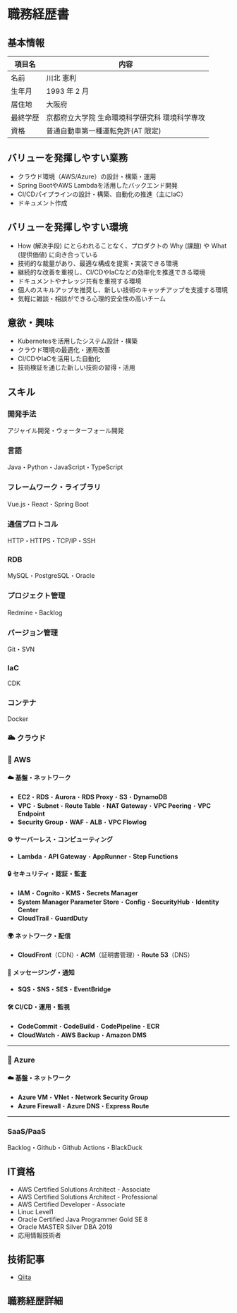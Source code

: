 # 職務経歴書

## 基本情報

| 項目名   | 内容                              |
| -------- | --------------------------------- |
| 名前     | 川北 憲利                           |
| 生年月   | 1993 年 2 月                      |
| 居住地   | 大阪府                            |
| 最終学歴 | 京都府立大学院 生命環境科学研究科 環境科学専攻    |
| 資格     | 普通自動車第一種運転免許(AT 限定) |

## バリューを発揮しやすい業務

- クラウド環境（AWS/Azure）の設計・構築・運用
- Spring BootやAWS Lambdaを活用したバックエンド開発
- CI/CDパイプラインの設計・構築、自動化の推進（主にIaC）
- ドキュメント作成

## バリューを発揮しやすい環境

- How (解決手段) にとらわれることなく、プロダクトの Why (課題) や What (提供価値) に向き合っている
- 技術的な裁量があり、最適な構成を提案・実装できる環境
- 継続的な改善を重視し、CI/CDやIaCなどの効率化を推進できる環境
- ドキュメントやナレッジ共有を重視する環境
- 個人のスキルアップを推奨し、新しい技術のキャッチアップを支援する環境
- 気軽に雑談・相談ができる心理的安全性の高いチーム

## 意欲・興味

- Kubernetesを活用したシステム設計・構築
- クラウド環境の最適化・運用改善
- CI/CDやIaCを活用した自動化
- 技術検証を通じた新しい技術の習得・活用

## スキル

### 開発手法
アジャイル開発・ウォーターフォール開発

### 言語
Java・Python・JavaScript・TypeScript

### フレームワーク・ライブラリ
Vue.js・React・Spring Boot

### 通信プロトコル
HTTP・HTTPS・TCP/IP・SSH

### RDB
MySQL・PostgreSQL・Oracle

### プロジェクト管理
Redmine・Backlog

### バージョン管理
Git・SVN

### IaC
CDK

### コンテナ
Docker

### 🌥️ クラウド

### 🚀 AWS  

#### ☁️ 基盤・ネットワーク  
- **EC2**・**RDS**・**Aurora**・**RDS Proxy**・**S3**・**DynamoDB**  
- **VPC**・**Subnet**・**Route Table**・**NAT Gateway**・**VPC Peering**・**VPC Endpoint**  
- **Security Group**・**WAF**・**ALB**・**VPC Flowlog**

#### ⚙️ サーバーレス・コンピューティング  
- **Lambda**・**API Gateway**・**AppRunner**・**Step Functions**

#### 🔒 セキュリティ・認証・監査  
- **IAM**・**Cognito**・**KMS**・**Secrets Manager**  
- **System Manager Parameter Store**・**Config**・**SecurityHub**・**Identity Center**
- **CloudTrail**・**GuardDuty**

#### 🌍 ネットワーク・配信  
- **CloudFront**（CDN）・**ACM**（証明書管理）・**Route 53**（DNS）

#### 📩 メッセージング・通知  
- **SQS**・**SNS**・**SES**・**EventBridge**

#### 🛠️ CI/CD・運用・監視  
- **CodeCommit**・**CodeBuild**・**CodePipeline**・**ECR**    
- **CloudWatch**・**AWS Backup**・**Amazon DMS**

---

### 🔷 Azure  

#### ☁️ 基盤・ネットワーク  
- **Azure VM**・**VNet**・**Network Security Group**  
- **Azure Firewall**・**Azure DNS**・**Express Route**

---

### SaaS/PaaS
Backlog・Github・Github Actions・BlackDuck


## IT資格
- AWS Certified Solutions Architect - Associate
- AWS Certified Solutions Architect - Professional
- AWS Certified Developer - Associate
- Linuc Level1
- Oracle Certified Java Programmer Gold SE 8
- Oracle MASTER Silver DBA 2019
- 応用情報技術者

## 技術記事

- [Qiita](https://qiita.com/nkserveren26)

## 職務経歴詳細